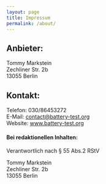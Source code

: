 ```yaml
---
layout: page
title: Impressum
permalink: /about/
---
```


## Anbieter:

Tommy Markstein \
Zechliner Str. 2b  \
13055 Berlin

## Kontakt:

Telefon: 030/86453272 \
E-Mail: contact@battery-test.org \
Website: www.battery-test.org



#### Bei redaktionellen Inhalten:

Verantwortlich nach § 55 Abs.2 RStV

Tommy Markstein \
Zechliner Str. 2b \
13055 Berlin